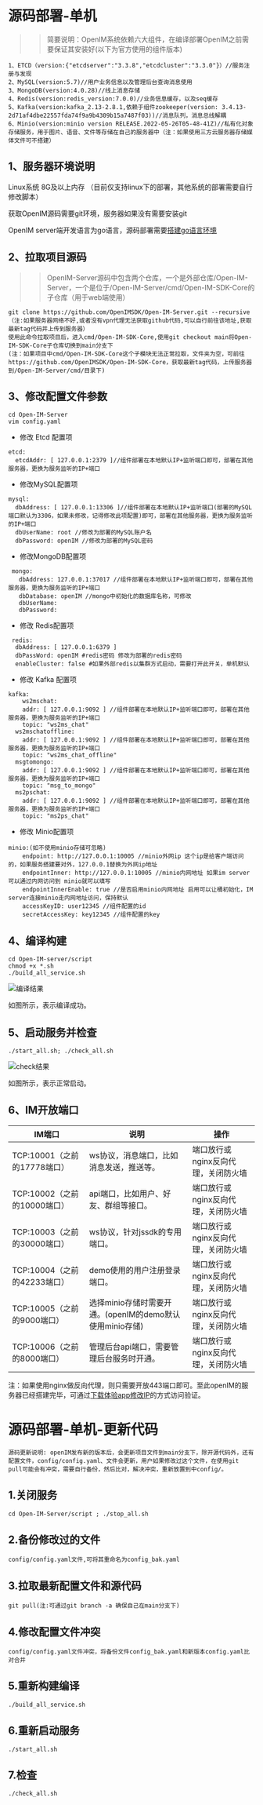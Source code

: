 # 源码部署-单机

>> 简要说明：OpenIM系统依赖六大组件，在编译部署OpenIM之前需要保证其安装好(以下为官方使用的组件版本)
```
1、ETCD（version:{"etcdserver":"3.3.8","etcdcluster":"3.3.0"}）//服务注册与发现
2、MySQL(version:5.7)//用户业务信息以及管理后台查询消息使用
3、MongoDB(version:4.0.28)//线上消息存储
4、Redis(version:redis_version:7.0.0)//业务信息缓存，以及seq缓存
5、Kafka(version:kafka_2.13-2.8.1,依赖于组件zookeeper(version: 3.4.13-2d71af4dbe22557fda74f9a9b4309b15a7487f03))//消息队列，消息总线解耦
6、Minio(version:minio version RELEASE.2022-05-26T05-48-41Z)//私有化对象存储服务，用于图片、语音、文件等存储在自己的服务器中（注：如果使用三方云服务器存储媒体文件可不搭建）
```

## 1、服务器环境说明
 Linux系统 8G及以上内存  （目前仅支持linux下的部署，其他系统的部署需要自行修改脚本）

 获取OpenIM源码需要git环境，服务器如果没有需要安装git

 OpenIM server端开发语言为go语言，源码部署需要[搭建go语言环境](https://doc.rentsoft.cn/#/qa/docker?id=_1golang%e7%8e%af%e5%a2%83%e5%ae%89%e8%a3%85)

## 2、拉取项目源码
>>OpenIM-Server源码中包含两个仓库，一个是外部仓库/Open-IM-Server，一个是位于/Open-IM-Server/cmd/Open-IM-SDK-Core的子仓库（用于web端使用）
```
git clone https://github.com/OpenIMSDK/Open-IM-Server.git --recursive（注:如果服务器网络不好,或者没有vpn代理无法获取github代码,可以自行前往该地址,获取最新tag代码并上传到服务器）
使用此命令拉取项目后，进入cmd/Open-IM-SDK-Core,使用git checkout main将Open-IM-SDK-Core子仓库切换到main分支下
(注：如果项目中cmd/Open-IM-SDK-Core这个子模块无法正常拉取，文件夹为空，可前往https://github.com/OpenIMSDK/Open-IM-SDK-Core，获取最新tag代码，上传服务器到/Open-IM-Server/cmd/目录下)
```
## 3、修改配置文件参数
```
cd Open-IM-Server
vim config.yaml
```

- 修改 Etcd 配置项

```
etcd:
  etcdAddr: [ 127.0.0.1:2379 ]//组件部署在本地默认IP+监听端口即可，部署在其他服务器，更换为服务监听的IP+端口
```

- 修改MySQL配置项

```
mysql:
  dbAddress: [ 127.0.0.1:13306 ]//组件部署在本地默认IP+监听端口(部署的MySQL端口默认为3306，如果未修改，记得修改此项配置)即可，部署在其他服务器，更换为服务监听的IP+端口
  dbUserName: root //修改为部署的MySQL账户名
  dbPassword: openIM //修改为部署的MySQL密码
```

- 修改MongoDB配置项

```
 mongo:
   dbAddress: 127.0.0.1:37017 //组件部署在本地默认IP+监听端口即可，部署在其他服务器，更换为服务监听的IP+端口
   dbDatabase: openIM //mongo中初始化的数据库名称，可修改
   dbUserName:
   dbPassword:
```

- 修改 Redis配置项

```
 redis:
  dbAddress: [ 127.0.0.1:6379 ]
  dbPassWord: openIM #redis密码 修改为部署的redis密码
  enableCluster: false #如果外部redis以集群方式启动，需要打开此开关，单机默认
```

- 修改 Kafka 配置项

```
kafka:
    ws2mschat:
    addr: [ 127.0.0.1:9092 ] //组件部署在本地默认IP+监听端口即可，部署在其他服务器，更换为服务监听的IP+端口
    topic: "ws2ms_chat"
  ws2mschatoffline:
    addr: [ 127.0.0.1:9092 ] //组件部署在本地默认IP+监听端口即可，部署在其他服务器，更换为服务监听的IP+端口
    topic: "ws2ms_chat_offline"
  msgtomongo:
    addr: [ 127.0.0.1:9092 ] //组件部署在本地默认IP+监听端口即可，部署在其他服务器，更换为服务监听的IP+端口
    topic: "msg_to_mongo"
  ms2pschat:
    addr: [ 127.0.0.1:9092 ] //组件部署在本地默认IP+监听端口即可，部署在其他服务器，更换为服务监听的IP+端口
    topic: "ms2ps_chat"
```

- 修改 Minio配置项

```
minio:(如不使用minio存储可忽略)
    endpoint: http://127.0.0.1:10005 //minio外网ip 这个ip是给客户端访问的，如果服务搭建要对外，127.0.0.1替换为外网ip地址
    endpointInner: http://127.0.0.1:10005 //minio内网地址 如果im server 可以通过内网访问到 minio就可以填写
    endpointInnerEnable: true //是否启用minio内网地址 启用可以让桶初始化，IM server连接minio走内网地址访问，保持默认
    accessKeyID: user12345 //组件配置的id
    secretAccessKey: key12345 //组件配置的key
```

## 4、编译构建
```
cd Open-IM-server/script
chmod +x *.sh
./build_all_service.sh
```
![编译结果](../../images/build_succ.png)

如图所示，表示编译成功。

## 5、启动服务并检查

```
./start_all.sh; ./check_all.sh
```
![check结果](../../images/deploy_check.png)

如图所示，表示正常启动。

## 6、IM开放端口
| IM端口    | 说明                                    | 操作                                |
| --------- | --------------------------------------- | ----------------------------------- |
| TCP:10001（之前的17778端口） | ws协议，消息端口，比如消息发送，推送等。  | 端口放行或nginx反向代理，关闭防火墙 |
| TCP:10002（之前的10000端口）| api端口，比如用户、好友、群组等接口。     | 端口放行或nginx反向代理，关闭防火墙 |
| TCP:10003（之前的30000端口）| ws协议，针对jssdk的专用端口。           | 端口放行或nginx反向代理，关闭防火墙 |
| TCP:10004（之前的42233端口）| demo使用的用户注册登录端口。            | 端口放行或nginx反向代理，关闭防火墙 |
| TCP:10005（之前的9000端口）| 选择minio存储时需要开通。(openIM的demo默认使用minio存储) | 端口放行或nginx反向代理，关闭防火墙 |
| TCP:10006（之前的8000端口）| 管理后台api端口，需要管理后台服务时开通。 | 端口放行或nginx反向代理，关闭防火墙 |

注：如果使用nginx做反向代理，则只需要开放443端口即可。至此openIM的服务器已经搭建完毕，可通过[下载体验app修改IP](https://doc.rentsoft.cn/#/v2/validation/app)的方式访问验证。

# 源码部署-单机-更新代码
```
源码更新说明: openIM发布新的版本后，会更新项目文件到main分支下，除开源代码外，还有配置文件，config/config.yaml、文件会更新，用户如果修改过这个文件，在使用git pull可能会有冲突，需要自行备份，然后比对，解决冲突，重新放置到中config/。
```
## 1.关闭服务

```
cd Open-IM-Server/script ; ./stop_all.sh 
```
## 2.备份修改过的文件
```
config/config.yaml文件,可将其重命名为config_bak.yaml
```
## 3.拉取最新配置文件和源代码

```
git pull(注:可通过git branch -a 确保自己在main分支下)
```
## 4.修改配置文件冲突
```
config/config.yaml文件冲突，将备份文件config_bak.yaml和新版本config.yaml比对合并
```
## 5.重新构建编译

```
./build_all_service.sh
```

## 6.重新启动服务

```
./start_all.sh
```

## 7.检查

```
./check_all.sh
```